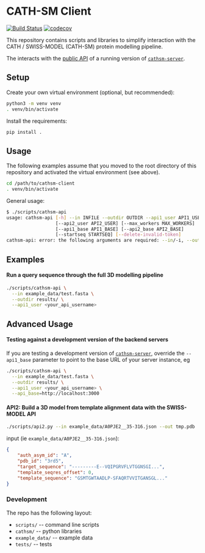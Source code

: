 
# CATH-SM Client

[![Build Status](https://travis-ci.org/CATH-SWISSMODEL/cathsm-client.svg?branch=master)](https://travis-ci.org/CATH-SWISSMODEL/cathsm-client)
[![codecov](https://codecov.io/gh/CATH-SWISSMODEL/cathsm-client/branch/master/graph/badge.svg)](https://codecov.io/gh/CATH-SWISSMODEL/cathsm-client)


This repository contains scripts and libraries to simplify interaction with the CATH / SWISS-MODEL (CATH-SM) protein modelling pipeline.

The interacts with the [public API](https://api01.cathdb.info/swagger) of a running version of [`cathsm-server`](https://github.com/CATH-SWISSMODEL/cathsm-server).

## Setup

Create your own virtual environment (optional, but recommended):

```bash
python3 -m venv venv
. venv/bin/activate
```

Install the requirements:

```bash
pip install .
```

## Usage

The following examples assume that you moved to the root directory of this repository and activated the virtual environment (see above).

```bash
cd /path/to/cathsm-client
. venv/bin/activate
```

General usage:

```bash
$ ./scripts/cathsm-api
usage: cathsm-api [-h] --in INFILE --outdir OUTDIR --api1_user API1_USER
                  [--api2_user API2_USER] [--max_workers MAX_WORKERS]
                  [--api1_base API1_BASE] [--api2_base API2_BASE]
                  [--startseq STARTSEQ] [--delete-invalid-token]
cathsm-api: error: the following arguments are required: --in/-i, --outdir/-o, --api1_user/-u
```

## Examples

#### Run a query sequence through the full 3D modelling pipeline

```bash
./scripts/cathsm-api \
  --in example_data/test.fasta \
  --outdir results/ \
  --api1_user <your_api_username>
```

## Advanced Usage

#### Testing against a development version of the backend servers

If you are testing a development version of [`cathsm-server`](https://github.com/CATH-SWISSMODEL/cathsm-server),
override the `--api1_base` parameter to point to the base URL of your server instance, eg

```bash
./scripts/cathsm-api \
  --in example_data/test.fasta \
  --outdir results/ \
  --api1_user <your_api_username> \
  --api_base=http://localhost:3000
```

#### API2: Build a 3D model from template alignment data with the SWISS-MODEL API

```bash
./scripts/api2.py --in example_data/A0PJE2__35-316.json --out tmp.pdb
```

input (ie `example_data/A0PJE2__35-316.json`):

```json
{
    "auth_asym_id": "A",
    "pdb_id": "3rd5",
    "target_sequence": "---------E--VQIPGRVFLVTGGNSGI...",
    "template_seqres_offset": 0,
    "template_sequence": "GSMTGWTAADLP-SFAQRTVVITGANSGL..."
}
```

### Development

The repo has the following layout:

* `scripts/` -- command line scripts
* `cathsm/` -- python libraries
* `example_data/` -- example data
* `tests/` -- tests
